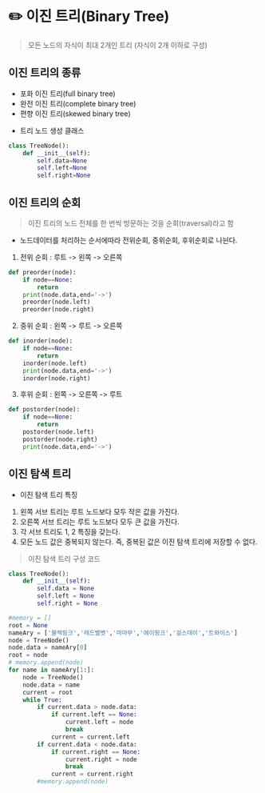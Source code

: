 # ✏️ 이진 트리(Binary Tree)
> 모든 노드의 자식이 최대 2개인 트리 (자식이 2개 이하로 구성)

## 이진 트리의 종류
  + 포화 이진 트리(full binary tree)
  + 완전 이진 트리(complete binary tree)
  + 편향 이진 트리(skewed binary tree)
* 트리 노드 생성 클래스
``` python
class TreeNode():
    def __init__(self):
        self.data=None
        self.left=None
        self.right=None
```

## 이진 트리의 순회
> 이진 트리의 노드 전체를 한 번씩 방문하는 것을 순회(traversal)라고 함
* 노드데이터를 처리하는 순서에따라 전위순회, 중위순회, 후위순회로 나뉜다.
1. 전위 순회 : 루트 -> 왼쪽 -> 오른쪽
``` python
def preorder(node):
    if node==None:
        return
    print(node.data,end='->')
    preorder(node.left)
    preorder(node.right)
```
2. 중위 순회 : 왼쪽 -> 루트 -> 오른쪽
``` python
def inorder(node):
    if node==None:
        return
    inorder(node.left)
    print(node.data,end='->')
    inorder(node.right)
```
3. 후위 순회 : 왼쪽 -> 오른쪽 -> 루트
``` python
def postorder(node):
    if node==None:
        return
    postorder(node.left)
    postorder(node.right)
    print(node.data,end='->')
```
## 이진 탐색 트리

* 이진 탐색 트리 특징
1.  왼쪽 서브 트리는 루트 노드보다 모두 작은 값을 가진다.
2.  오른쪽 서브 트리는 루트 노드보다 모두 큰 값을 가진다.
3.  각 서브 트리도 1, 2 특징을 갖는다.
4.  모든 노드 값은 중복되지 않는다. 즉, 중복된 값은 이진 탐색 트리에 저장할 수 없다.
> 이진 탐색 트리 구성 코드
```python
class TreeNode():
    def __init__(self):
        self.data = None
        self.left = None
        self.right = None

#memory = []
root = None
nameAry = ['블랙핑크','레드벨벳','마마무','에이핑크','걸스데이','트와이스']
node = TreeNode()
node.data = nameAry[0]
root = node
# memory.append(node)
for name in nameAry[1:]:
    node = TreeNode()
    node.data = name
    current = root
    while True:
        if current.data > node.data:
            if current.left == None:
                current.left = node
                break
            current = current.left
        if current.data < node.data:
            if current.right == None:
                current.right = node
                break
            current = current.right
        #memory.append(node)
```